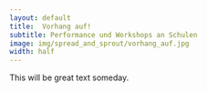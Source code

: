 ```yaml
---
layout: default
title:  Vorhang auf!
subtitle: Performance und Workshops an Schulen
image: img/spread_and_sprout/vorhang_auf.jpg
width: half
---
```

This will be great text someday.